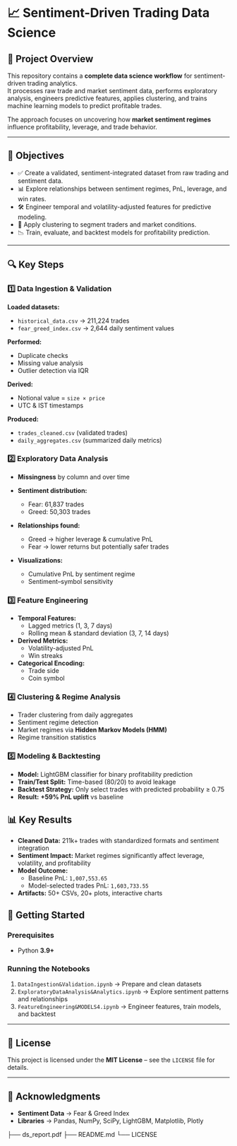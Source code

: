 # 📈 Sentiment-Driven Trading Data Science

## 📖 Project Overview
This repository contains a **complete data science workflow** for sentiment-driven trading analytics.  
It processes raw trade and market sentiment data, performs exploratory analysis, engineers predictive features, applies clustering, and trains machine learning models to predict profitable trades.

The approach focuses on uncovering how **market sentiment regimes** influence profitability, leverage, and trade behavior.

---

## 🧠 Objectives
- ✅ Create a validated, sentiment-integrated dataset from raw trading and sentiment data.
- 📊 Explore relationships between sentiment regimes, PnL, leverage, and win rates.
- 🛠️ Engineer temporal and volatility-adjusted features for predictive modeling.
- 📍 Apply clustering to segment traders and market conditions.
- 📉 Train, evaluate, and backtest models for profitability prediction.

---

## 🔍 Key Steps

### 1️⃣ Data Ingestion & Validation
**Loaded datasets:**
- `historical_data.csv` → 211,224 trades
- `fear_greed_index.csv` → 2,644 daily sentiment values

**Performed:**
- Duplicate checks
- Missing value analysis
- Outlier detection via IQR

**Derived:**
- Notional value = `size × price`
- UTC & IST timestamps

**Produced:**
- `trades_cleaned.csv` (validated trades)  
- `daily_aggregates.csv` (summarized daily metrics)


### 2️⃣ Exploratory Data Analysis
- **Missingness** by column and over time  
- **Sentiment distribution:**  
  - Fear: 61,837 trades  
  - Greed: 50,303 trades  

- **Relationships found:**  
  - Greed → higher leverage & cumulative PnL  
  - Fear → lower returns but potentially safer trades  

- **Visualizations:**
  - Cumulative PnL by sentiment regime
  - Sentiment–symbol sensitivity


### 3️⃣ Feature Engineering
- **Temporal Features:**
  - Lagged metrics (1, 3, 7 days)
  - Rolling mean & standard deviation (3, 7, 14 days)
- **Derived Metrics:**
  - Volatility-adjusted PnL
  - Win streaks
- **Categorical Encoding:**  
  - Trade side  
  - Coin symbol

### 4️⃣ Clustering & Regime Analysis
- Trader clustering from daily aggregates
- Sentiment regime detection
- Market regimes via **Hidden Markov Models (HMM)**
- Regime transition statistics


### 5️⃣ Modeling & Backtesting
- **Model:** LightGBM classifier for binary profitability prediction
- **Train/Test Split:** Time-based (80/20) to avoid leakage
- **Backtest Strategy:** Only select trades with predicted probability ≥ 0.75
- **Result:** **+59% PnL uplift** vs baseline


## 📊 Key Results
- **Cleaned Data:** 211k+ trades with standardized formats and sentiment integration
- **Sentiment Impact:** Market regimes significantly affect leverage, volatility, and profitability
- **Model Outcome:**  
  - Baseline PnL: `1,007,553.65`  
  - Model-selected trades PnL: `1,603,733.55`
- **Artifacts:** 50+ CSVs, 20+ plots, interactive charts

## 🚀 Getting Started

### Prerequisites
- Python **3.9+**


### Running the Notebooks
1. `DataIngestion&Validation.ipynb` → Prepare and clean datasets  
2. `ExploratoryDataAnalysis&Analytics.ipynb` → Explore sentiment patterns and relationships  
3. `FeatureEngineering&MODELS4.ipynb` → Engineer features, train models, and backtest  

---

## 📜 License
This project is licensed under the **MIT License** – see the `LICENSE` file for details.

---

## 🙌 Acknowledgments
- **Sentiment Data** → Fear & Greed Index  
- **Libraries** → Pandas, NumPy, SciPy, LightGBM, Matplotlib, Plotly



├── ds_report.pdf
├── README.md
└── LICENSE
